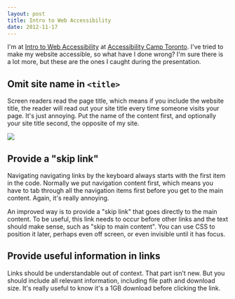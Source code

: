```yaml
---
layout: post
title: Intro to Web Accessibility
date: 2012-11-17
---
```


I'm at [Intro to Web Accessibility](http://sadecki.com/presentations/a11y-intro/) at [Accessibility Camp Toronto](http://www.accessibilitycampto.org/). I've tried to make my website accessible, so what have I done wrong? I'm sure there is a lot more, but these are the ones I caught during the presentation.

## Omit site name in `<title>`

Screen readers read the page title, which means if you include the website title, the reader will read out your site title every time someone visits your page. It's just annoying. Put the name of the content first, and optionally your site title second, the opposite of my site.

![](https://s3-us-west-2.amazonaws.com/ficksworkshop/media/blog/intro-to-web-accessibility/bad_site_title.png)

## Provide a "skip link"

Navigating navigating links by the keyboard always starts with the first item in the code. Normally we put navigation content first, which means you have to tab through all the navigation items first before you get to the main content. Again, it's really annoying.

An improved way is to provide a "skip link" that goes directly to the main content. To be useful, this link needs to occur before other links and the text should make sense, such as "skip to main content". You can use CSS to position it later, perhaps even off screen, or even invisible until it has focus.

## Provide useful information in links

Links should be understandable out of context. That part isn't new. But you should include all relevant information, including file path and download size. It's really useful to know it's a 1GB download before clicking the link.